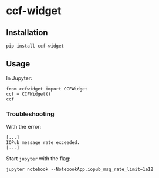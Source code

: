 # ccf-widget

## Installation

```
pip install ccf-widget
```

## Usage

In Jupyter:

```
from ccfwidget import CCFWidget
ccf = CCFWidget()
ccf
```

### Troubleshooting

With the error:

```
[...]
IOPub message rate exceeded.
[...]
```

Start `jupyter` with the flag:

```
jupyter notebook --NotebookApp.iopub_msg_rate_limit=1e12
```
